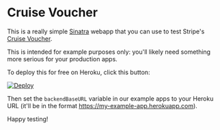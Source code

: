 Cruise Voucher
====

This is a really simple [Sinatra](http://www.sinatrarb.com/) webapp that you can use to test Stripe's [Cruise Voucher](https://github.com/stripe/stripe-ios).

This is intended for example purposes only: you'll likely need something more serious for your production apps.

To deploy this for free on Heroku, click this button:

[![Deploy](https://www.herokucdn.com/deploy/button.png)](https://heroku.com/deploy)

Then set the `backendBaseURL` variable in our example apps to your Heroku URL (it'll be in the format https://my-example-app.herokuapp.com).

Happy testing!
